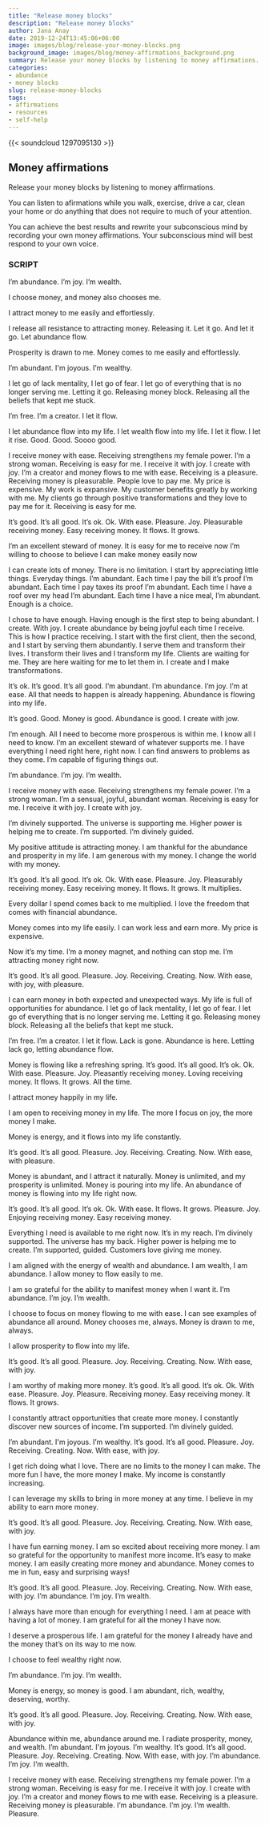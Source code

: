 ```yaml
---
title: "Release money blocks"
description: "Release money blocks"
author: Jana Anay
date: 2019-12-24T13:45:06+06:00
image: images/blog/release-your-money-blocks.png
background_image: images/blog/money-affirmations_background.png
summary: Release your money blocks by listening to money affirmations.
categories:
- abundance
- money blocks
slug: release-money-blocks
tags:
- affirmations
- resources
- self-help
---
```




{{< soundcloud 1297095130 >}}


## Money affirmations

Release your money blocks by listening to money affirmations.

You can listen to afirmations while you walk, exercise, drive a car, clean your home or do anything that does not require to much of your attention. 


You can achieve the best results and rewrite your subconscious mind by recording your own money affirmations. Your subconscious mind will best respond to your own voice.

### SCRIPT

I’m abundance. I’m joy. I’m wealth.

I choose money, and money also chooses me.

I attract money to me easily and effortlessly.

I release all resistance to attracting money. Releasing it. Let it go. And let it go. Let abundance flow.

Prosperity is drawn to me.
Money comes to me easily and effortlessly. 

I’m abundant. I'm joyous. I’m wealthy.

I let go of lack mentality, I let go of fear. I let go of everything that is no longer serving me. Letting it go. Releasing money block. Releasing all the beliefs that kept me stuck.

I’m free. I’m a creator. I let it flow.

I let abundance flow into my life. I let wealth flow into my life. I let it flow. I let it rise.
Good. Good. Soooo good.


I receive money with ease. Receiving strengthens my female power. I’m a strong woman. Receiving is easy for me. I receive it with joy. I create with joy.
I’m a creator and money flows to me with ease. Receiving is a pleasure. Receiving money is pleasurable.
People love to pay me. My price is expensive. My work is expansive. My customer benefits greatly by working with me. My clients go through positive transformations and they love to pay me for it. Receiving is easy for me. 

It’s good. It’s all good. It’s ok. Ok. With ease. Pleasure. Joy. Pleasurable receiving money. Easy receiving money. It flows. It grows.

I’m an excellent steward of money.
It is easy for me to receive now 
I’m willing to choose to believe I can make money easily now 

I can create lots of money. There is no limitation. I start by appreciating little things. Everyday things.
I’m abundant. Each time I pay the bill it’s proof I’m abundant. Each time I pay taxes its proof I’m abundant. Each time I have a roof over my head I’m abundant. Each time I have a nice meal, I’m abundant. 
Enough is a choice. 


I chose to have enough. Having enough is the first step to being abundant. I create. With joy. I create abundance by being joyful each time I receive. This is how I practice receiving. I start with the first client, then the second, and I start by serving them abundantly. I serve them and transform their lives. I transform their lives and I transform my life. Clients are waiting for me. They are here waiting for me to let them in.
I create and I make transformations.

It’s ok. It’s good. It’s all good. I’m abundant. I’m abundance. I’m joy. I’m at ease. All that needs to happen is already happening. Abundance is flowing into my life.

It’s good. Good. Money is good. Abundance is good. I create with jow.

I’m enough. All I need to become more prosperous is within me.
I know all I need to know.
I’m an excellent steward of whatever supports me.
I have everything I need right here, right now. 
I can find answers to problems as they come. 
I’m capable of figuring things out.

I’m abundance. I’m joy. I’m wealth.

I receive money with ease. Receiving strengthens my female power. I’m a strong woman. I’m a sensual, joyful, abundant woman. Receiving is easy for me. I receive it with joy. I create with joy.

I’m divinely supported. The universe is supporting me. Higher power is helping me to create. I’m supported. I’m divinely guided.

My positive attitude is attracting money.
I am thankful for the abundance and prosperity in my life.
I am generous with my money.
I change the world with my money.

It’s good. It’s all good. It’s ok. Ok. With ease. Pleasure. Joy. Pleasurably receiving money. Easy receiving money. It flows. It grows. It multiplies.

Every dollar I spend comes back to me multiplied.
I love the freedom that comes with financial abundance.


Money comes into my life easily. I can work less and earn more. My price is expensive.

Now it’s my time.  I’m a money magnet, and nothing can stop me. I’m attracting money right now.

It’s good. It’s all good. Pleasure. Joy. Receiving. Creating. Now. With ease, with joy, with pleasure.

I can earn money in both expected and unexpected ways.
My life is full of opportunities for abundance.
I let go of lack mentality, I let go of fear. I let go of everything that is no longer serving me. Letting it go. Releasing money block. Releasing all the beliefs that kept me stuck.

I’m free. I’m a creator. I let it flow.
Lack is gone. Abundance is here. Letting lack go, letting abundance flow.


Money is flowing like a refreshing spring.
It’s good. It’s all good. It’s ok. Ok. With ease. Pleasure. Joy. Pleasantly receiving money. Loving receiving money. It flows. It grows. All the time.


I attract money happily in my life.

I am open to receiving money in my life.
The more I focus on joy, the more money I make.

Money is energy, and it flows into my life constantly.

It’s good. It’s all good. Pleasure. Joy. Receiving. Creating. Now. With ease, with pleasure.

Money is abundant, and I attract it naturally.
Money is unlimited, and my prosperity is unlimited.
Money is pouring into my life.
An abundance of money is flowing into my life right now.

It’s good. It’s all good. It’s ok. Ok. With ease. It flows. It grows. Pleasure. Joy. Enjoying receiving money. Easy receiving money. 

Everything I need is available to me right now. It’s in my reach. I’m divinely supported. The universe has my back. Higher power is helping me to create. I’m supported, guided.
Customers love giving me money.

I am aligned with the energy of wealth and abundance. I am wealth, I am abundance.
I allow money to flow easily to me.

I am so grateful for the ability to manifest money when I want it.
I’m abundance. I’m joy. I’m wealth.

I choose to focus on money flowing to me with ease.
I can see examples of abundance all around.
Money chooses me, always.
Money is drawn to me, always.

I allow prosperity to flow into my life.

It’s good. It’s all good. Pleasure. Joy. Receiving. Creating. Now. With ease, with joy.



I am worthy of making more money.
It’s good. It’s all good. It’s ok. Ok. With ease. Pleasure. Joy. Pleasure. Receiving money. Easy receiving money. It flows. It grows.

I constantly attract opportunities that create more money.
I constantly discover new sources of income.
I’m supported. I’m divinely guided.

I’m abundant. I'm joyous. I’m wealthy.
It’s good. It’s all good. Pleasure. Joy. Receiving. Creating. Now. With ease, with joy.

I get rich doing what I love.
There are no limits to the money I can make.
The more fun I have, the more money I make.
My income is constantly increasing.


I can leverage my skills to bring in more money at any time.
I believe in my ability to earn more money.

It’s good. It’s all good. Pleasure. Joy. Receiving. Creating. Now. With ease, with joy.


I have fun earning money.
I am so excited about receiving more money.
I am so grateful for the opportunity to manifest more income.
It’s easy to make money.
I am easily creating more money and abundance.
Money comes to me in fun, easy and surprising ways!

It’s good. It’s all good. Pleasure. Joy. Receiving. Creating. Now. With ease, with joy.
I’m abundance. I’m joy. I’m wealth.

I always have more than enough for everything I need.
I am at peace with having a lot of money.
I am grateful for all the money I have now.

I deserve a prosperous life.
I am grateful for the money I already have and the money that’s on its way to me now.


I choose to feel wealthy right now.

I’m abundance. I’m joy. I’m wealth.


Money is energy, so money is good.
I am abundant, rich, wealthy, deserving, worthy.


It’s good. It’s all good. Pleasure. Joy. Receiving. Creating. Now. With ease, with joy.


Abundance within me, abundance around me.
I radiate prosperity, money, and wealth.
I’m abundant. I'm joyous. I’m wealthy.
It’s good. It’s all good. Pleasure. Joy. Receiving. Creating. Now. With ease, with joy.
I’m abundance. I’m joy. I’m wealth.

I receive money with ease. Receiving strengthens my female power. I’m a strong woman. Receiving is easy for me. I receive it with joy. I create with joy.
I’m a creator and money flows to me with ease. Receiving is a pleasure. Receiving money is pleasurable.
I’m abundance. I’m joy. I’m wealth. Pleasure.




